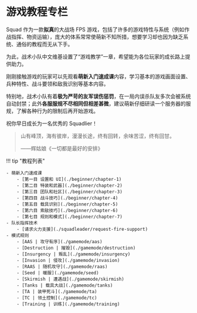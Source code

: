 # 游戏教程专栏


Squad 作为一款**拟真**的大战场 FPS 游戏，包括了许多的游戏特性与系统（例如作战指挥、物资运输），庞大的体系常常使萌新不知所措，想要学习却也因为缺乏系统、通俗的教程而无从下手。

为此，战术小队中文维基设置了“游戏教学”一章，希望能为各位玩家的成长路上提供助力。

刚刚接触游戏的玩家可以先观看**萌新入门速成课**内容，学习基本的游戏画面设置、兵种特性、战斗要领和敌我识别等基本内容。

特别地，战术小队有着**极为严苛的友军误伤惩罚**，在一局内误杀队友多次会被系统自动封禁；此外**各服服规不尽相同但相差甚微**，建议萌新仔细研读一个服务器的服规，了解各种行为的限制后再开始游戏。

祝你早日成长为一名优秀的 Squadlier！

> 山有峰顶，海有彼岸，漫漫长途，终有回转，余味苦涩，终有回甘。 
>
>——辉姑娘《一切都是最好的安排》

!!! tip "教程列表"

    - 萌新入门速成课
        - [第一目 设置和 UI](./beginner/chapter-1)
        - [第二目 特装和武器](./beginner/chapter-2)
        - [第三目 团队和社区](./beginner/chapter-3)
        - [第四目 战斗技巧](./beginner/chapter-4)
        - [第五目 载具识别](./beginner/chapter-5)
        - [第六目 索敌技巧](./beginner/chapter-6)
        - [第七目 规则和模式](./beginner/chapter-7)
    - 队长指挥技术
        - [请求火力支援](./squadleader/request-fire-support)
    - 模式规则
        - [AAS | 攻守有序](./gamemode/aas)
        - [Destruction | 摧毁](./gamemode/destruction)
        - [Insurgency | 叛乱](./gamemode/insurgency)
        - [Invasion | 侵攻](./gamemode/invasion)
        - [RAAS | 随机攻守](./gamemode/raas)
        - [Seed | 暖服](./gamemode/seed)
        - [Skirmish | 遭遇战](./gamemode/skirmish)
        - [Tanks | 载具大战](./gamemode/tanks)
        - [TA | 装甲死斗](./gamemode/ta)
        - [TC | 领土控制](./gamemode/tc)
        - [Training | 训练](./gamemode/training)